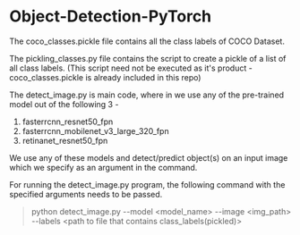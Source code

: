 # Object-Detection-PyTorch

The coco_classes.pickle file contains all the class labels of COCO Dataset.

The pickling_classes.py file contains the script to create a pickle of a list of all class labels.
(This script need not be executed as it's product - coco_classes.pickle is already included in this repo)

The detect_image.py is main code, where in we use any of the pre-trained model out of the following 3 - 
1. fasterrcnn_resnet50_fpn
2. fasterrcnn_mobilenet_v3_large_320_fpn
3. retinanet_resnet50_fpn

We use any of these models and detect/predict object(s) on an input image which we specify as an argument in the command.

For running the detect_image.py program, the following command with the specified arguments needs to be passed.
 
 >python detect_image.py --model <model_name>  --image <img_path> --labels <path to file that  contains class_labels(pickled)>
